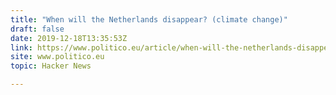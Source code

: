 ```yaml
---
title: "When will the Netherlands disappear? (climate change)"
draft: false
date: 2019-12-18T13:35:53Z
link: https://www.politico.eu/article/when-will-the-netherlands-disappear-climate-change/?utm_medium=RSS&utm_source=hune
site: www.politico.eu
topic: Hacker News  

---
```

